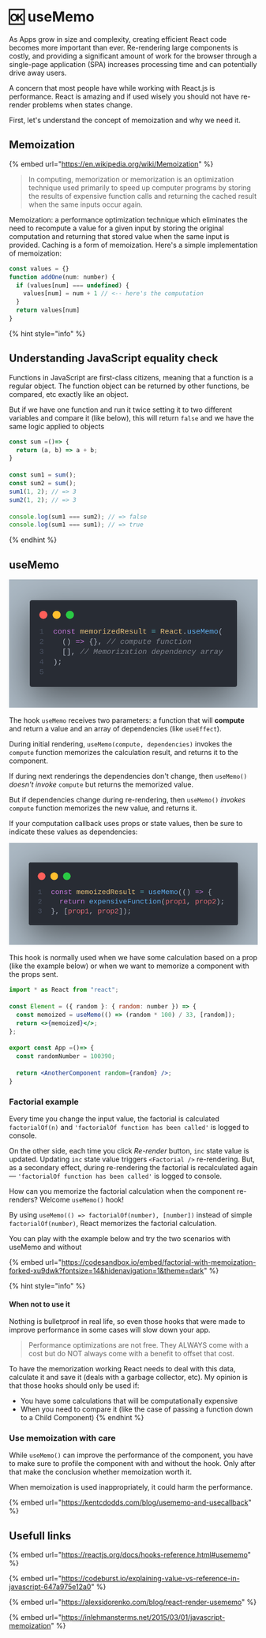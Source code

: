 # 🆗 useMemo

As Apps grow in size and complexity, creating efficient React code becomes more important than ever. Re-rendering large components is costly, and providing a significant amount of work for the browser through a single-page application (SPA) increases processing time and can potentially drive away users.

A concern that most people have while working with React.js is performance. React is amazing and if used wisely you should not have re-render problems when states change.

First, let's understand the concept of memoization and why we need it.

## Memoization <a href="#f80e" id="f80e"></a>

{% embed url="https://en.wikipedia.org/wiki/Memoization" %}

> In computing, memorization or memorization is an optimization technique used primarily to speed up computer programs by storing the results of expensive function calls and returning the cached result when the same inputs occur again.

Memoization: a performance optimization technique which eliminates the need to recompute a value for a given input by storing the original computation and returning that stored value when the same input is provided. Caching is a form of memoization. Here's a simple implementation of memoization:

```jsx
const values = {}
function addOne(num: number) {
  if (values[num] === undefined) {
    values[num] = num + 1 // <-- here's the computation
  }
  return values[num]
}
```

{% hint style="info" %}
## Understanding JavaScript equality check <a href="#2855" id="2855"></a>

Functions in JavaScript are first-class citizens, meaning that a function is a regular object. The function object can be returned by other functions, be compared, etc exactly like an object.

But if we have one function and run it twice setting it to two different variables and compare it (like below), this will return `false` and we have the same logic applied to objects

```jsx
const sum =()=> {
  return (a, b) => a + b;
}

const sum1 = sum();
const sum2 = sum();
sum1(1, 2); // => 3
sum2(1, 2); // => 3

console.log(sum1 === sum2); // => false
console.log(sum1 === sum1); // => true
```
{% endhint %}

## **useMemo** <a href="#bfb8" id="bfb8"></a>

![](../.gitbook/assets/fddffd.png)

The hook `useMemo` receives two parameters: a function that will **compute** and return a value and an array of dependencies (like `useEffect`).&#x20;

During initial rendering, `useMemo(compute, dependencies)` invokes the `compute`  function memorizes the calculation result, and returns it to the component.

If during next renderings the dependencies don't change, then `useMemo()` _doesn't invoke_ `compute` but returns the memorized value.

But if dependencies change during re-rendering, then `useMemo()` _invokes_ `compute` function  memorizes the new value, and returns it.

If your computation callback uses props or state values, then be sure to indicate these values as dependencies:

![](../.gitbook/assets/dfdf.png)

This hook is normally used when we have some calculation based on a prop (like the example below) or when we want to memorize a component with the props sent.

```jsx
import * as React from "react";

const Element = ({ random }: { random: number }) => {
  const memoized = useMemo(() => (random * 100) / 33, [random]);
  return <>{memoized}</>;
};

export const App =()=> {
  const randomNumber = 100390;

  return <AnotherComponent random={random} />;
}
```

### Factorial example

Every time you change the input value, the factorial is calculated `factorialOf(n)` and `'factorialOf function has been called'` is logged to console.

On the other side, each time you click _Re-render_ button, `inc` state value is updated. Updating `inc` state value triggers `<Factorial />` re-rendering. But, as a secondary effect, during re-rendering the factorial is recalculated again — `'factorialOf function has been called'` is logged to console.

How can you memorize the factorial calculation when the component re-renders? Welcome `useMemo()` hook!

By using `useMemo(() => factorialOf(number), [number])` instead of simple `factorialOf(number)`, React memorizes the factorial calculation.

You can play with the example below and try the two scenarios with useMemo and without

{% embed url="https://codesandbox.io/embed/factorial-with-memoization-forked-xu9dwk?fontsize=14&hidenavigation=1&theme=dark" %}

{% hint style="info" %}
#### **When not to use it** <a href="#e3e7" id="e3e7"></a>

Nothing is bulletproof in real life, so even those hooks that were made to improve performance in some cases will slow down your app.

> Performance optimizations are not free. They ALWAYS come with a cost but do NOT always come with a benefit to offset that cost.

To have the memorization working React needs to deal with this data, calculate it and save it (deals with a garbage collector, etc). My opinion is that those hooks should only be used if:

* You have some calculations that will be computationally expensive
* When you need to compare it (like the case of passing a function down to a Child Component)
{% endhint %}

### Use memoization with care <a href="#4-use-memoization-with-care" id="4-use-memoization-with-care"></a>

While `useMemo()` can improve the performance of the component, you have to make sure to profile the component with and without the hook. Only after that make the conclusion whether memoization worth it.

When memoization is used inappropriately, it could harm the performance.

{% embed url="https://kentcdodds.com/blog/usememo-and-usecallback" %}

## Usefull links



{% embed url="https://reactjs.org/docs/hooks-reference.html#usememo" %}

{% embed url="https://codeburst.io/explaining-value-vs-reference-in-javascript-647a975e12a0" %}

{% embed url="https://alexsidorenko.com/blog/react-render-usememo" %}

{% embed url="https://inlehmansterms.net/2015/03/01/javascript-memoization" %}
